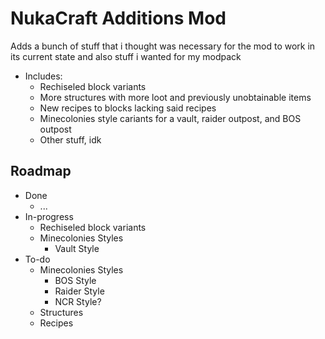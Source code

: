 # NukaCraft Additions Mod
 Adds a bunch of stuff that i thought was necessary for the mod to work in its current state and also stuff i wanted for my modpack
  * Includes:
    * Rechiseled block variants
    * More structures with more loot and previously unobtainable items
    * New recipes to blocks lacking said recipes
    * Minecolonies style cariants for a vault, raider outpost, and BOS outpost
    * Other stuff, idk

## Roadmap
  * Done
    - ...
  * In-progress
    - Rechiseled block variants
    - Minecolonies Styles
       - Vault Style
  * To-do
    - Minecolonies Styles
       - BOS Style
       - Raider Style
       - NCR Style?
    - Structures
    - Recipes
